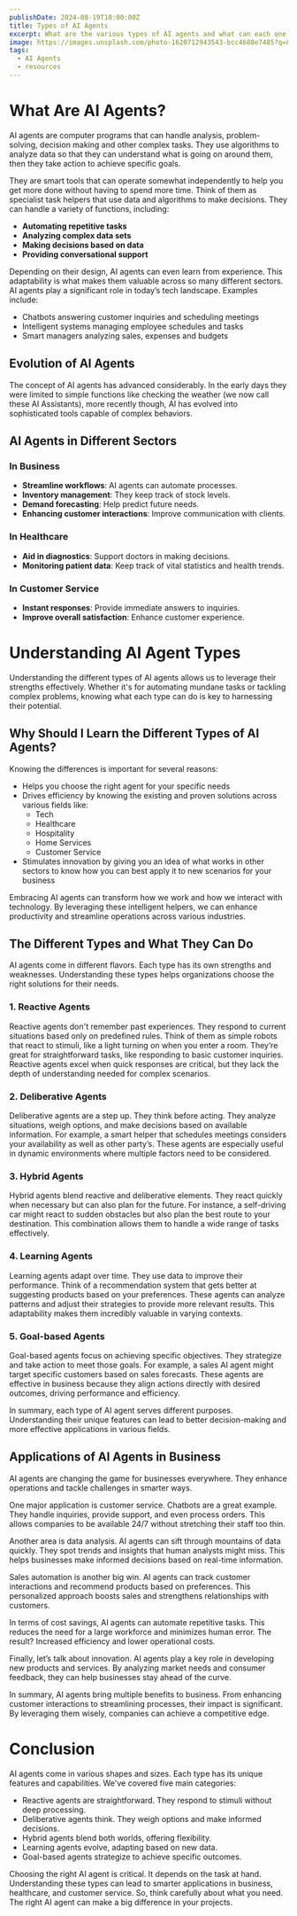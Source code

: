 ```yaml
---
publishDate: 2024-08-19T10:00:00Z
title: Types of AI Agents
excerpt: What are the various types of AI agents and what can each one do?
image: https://images.unsplash.com/photo-1620712943543-bcc4688e7485?q=80&w=2765&auto=format&fit=crop&ixlib=rb-4.0.3&ixid=M3wxMjA3fDB8MHxwaG90by1wYWdlfHx8fGVufDB8fHx8fA%3D%3D
tags:
  - AI Agents
  - resources
---
```


# **What Are AI Agents?**

AI agents are computer programs that can handle analysis, problem-solving, decision making and other complex tasks. They use algorithms to analyze data so that they can understand what is going on around them, then they take action to achieve specific goals. 

They are smart tools that can operate somewhat independently to help you get more done without having to spend more time.  Think of them as specialist task helpers that use data and algorithms to make decisions. They can handle a variety of functions, including:

* **Automating repetitive tasks**  
* **Analyzing complex data sets**  
* **Making decisions based on data**  
* **Providing conversational support**

Depending on their design, AI agents can even learn from experience. This adaptability is what makes them valuable across so many different sectors. AI agents play a significant role in today’s tech landscape. Examples include:

* Chatbots answering customer inquiries and scheduling meetings  
* Intelligent systems managing employee schedules and tasks  
* Smart managers analyzing sales, expenses and budgets

## **Evolution of AI Agents**

The concept of AI agents has advanced considerably. In the early days they were limited to simple functions like checking the weather (we now call these AI Assistants), more recently though,  AI has evolved into sophisticated tools capable of complex behaviors.

## **AI Agents in Different Sectors**

### **In Business**

* **Streamline workflows**: AI agents can automate processes.  
* **Inventory management**: They keep track of stock levels.  
* **Demand forecasting**: Help predict future needs.  
* **Enhancing customer interactions**: Improve communication with clients.

### **In Healthcare**

* **Aid in diagnostics**: Support doctors in making decisions.  
* **Monitoring patient data**: Keep track of vital statistics and health trends.

### **In Customer Service**

* **Instant responses**: Provide immediate answers to inquiries.  
* **Improve overall satisfaction**: Enhance customer experience.

# **Understanding AI Agent Types**

Understanding the different types of AI agents allows us to leverage their strengths effectively. Whether it's for automating mundane tasks or tackling complex problems, knowing what each type can do is key to harnessing their potential.

## **Why Should I Learn the Different Types of AI Agents?**

Knowing the differences is important for several reasons:

* Helps you choose the right agent for your specific needs  
* Drives efficiency by knowing the existing and proven solutions across various fields like:  
  * Tech  
  * Healthcare  
  * Hospitality  
  * Home Services  
  * Customer Service  
* Stimulates innovation by giving you an idea of what works in other sectors to know how you can best apply it to new scenarios for your business

Embracing AI agents can transform how we work and how we interact with technology. By leveraging these intelligent helpers, we can enhance productivity and streamline operations across various industries.

## **The Different Types and What They Can Do**

AI agents come in different flavors. Each type has its own strengths and weaknesses. Understanding these types helps organizations choose the right solutions for their needs.

### **1\. Reactive Agents**

Reactive agents don't remember past experiences. They respond to current situations based only on predefined rules. Think of them as simple robots that react to stimuli, like a light turning on when you enter a room. They’re great for straightforward tasks, like responding to basic customer inquiries. Reactive agents excel when quick responses are critical, but they lack the depth of understanding needed for complex scenarios.

### **2\. Deliberative Agents**

Deliberative agents are a step up. They think before acting. They analyze situations, weigh options, and make decisions based on available information. For example, a smart helper that schedules meetings considers your availability as well as other party’s. These agents are especially useful in dynamic environments where multiple factors need to be considered.

### **3\. Hybrid Agents**

Hybrid agents blend reactive and deliberative elements. They react quickly when necessary but can also plan for the future. For instance, a self-driving car might react to sudden obstacles but also plan the best route to your destination. This combination allows them to handle a wide range of tasks effectively.

### **4\. Learning Agents**

Learning agents adapt over time. They use data to improve their performance. Think of a recommendation system that gets better at suggesting products based on your preferences. These agents can analyze patterns and adjust their strategies to provide more relevant results. This adaptability makes them incredibly valuable in varying contexts.

### **5\. Goal-based Agents**

Goal-based agents focus on achieving specific objectives. They strategize and take action to meet those goals. For example, a sales AI agent might target specific customers based on sales forecasts. These agents are effective in business because they align actions directly with desired outcomes, driving performance and efficiency.

In summary, each type of AI agent serves different purposes. Understanding their unique features can lead to better decision-making and more effective applications in various fields.

## **Applications of AI Agents in Business**

AI agents are changing the game for businesses everywhere. They enhance operations and tackle challenges in smarter ways.

One major application is customer service. Chatbots are a great example. They handle inquiries, provide support, and even process orders. This allows companies to be available 24/7 without stretching their staff too thin.

Another area is data analysis. AI agents can sift through mountains of data quickly. They spot trends and insights that human analysts might miss. This helps businesses make informed decisions based on real-time information.

Sales automation is another big win. AI agents can track customer interactions and recommend products based on preferences. This personalized approach boosts sales and strengthens relationships with customers.

In terms of cost savings, AI agents can automate repetitive tasks. This reduces the need for a large workforce and minimizes human error. The result? Increased efficiency and lower operational costs.

Finally, let’s talk about innovation. AI agents play a key role in developing new products and services. By analyzing market needs and consumer feedback, they can help businesses stay ahead of the curve.

In summary, AI agents bring multiple benefits to business. From enhancing customer interactions to streamlining processes, their impact is significant. By leveraging them wisely, companies can achieve a competitive edge.

# **Conclusion**

AI agents come in various shapes and sizes. Each type has its unique features and capabilities. We've covered five main categories:

* Reactive agents are straightforward. They respond to stimuli without deep processing.   
* Deliberative agents think. They weigh options and make informed decisions.   
* Hybrid agents blend both worlds, offering flexibility.   
* Learning agents evolve, adapting based on new data.   
* Goal-based agents strategize to achieve specific outcomes.

Choosing the right AI agent is critical. It depends on the task at hand. Understanding these types can lead to smarter applications in business, healthcare, and customer service. So, think carefully about what you need. The right AI agent can make a big difference in your projects.
